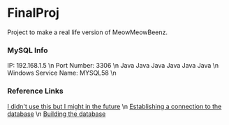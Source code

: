 # FinalProj
Project to make a real life version of MeowMeowBeenz.

### MySQL Info
IP: 192.168.1.5 \n
Port Number: 3306 \n
Java Java Java Java Java Java \n
Windows Service Name: MYSQL58 \n

### Reference Links
[I didn't use this but I might in the future](https://github.com/speedment/speedment/wiki/Tutorial:-Build-a-Social-Network) \n
[Establishing a connection to the database](https://stackoverflow.com/questions/2839321/connect-java-to-a-mysql-database) \n
[Building the database](http://balusc.omnifaces.org/2008/07/dao-tutorial-data-layer.html)
